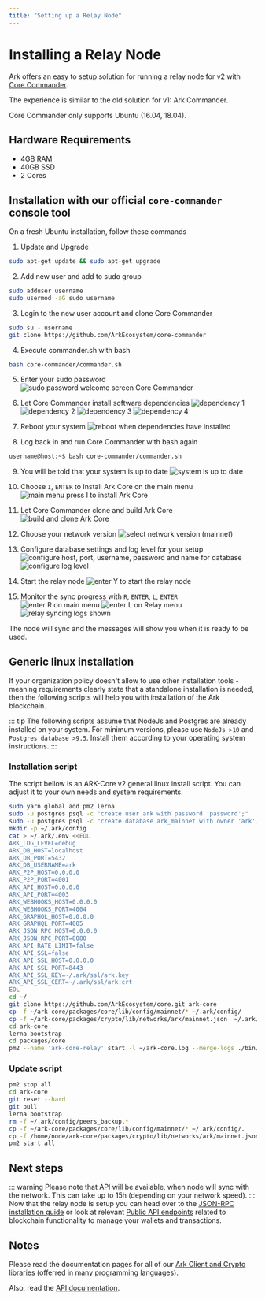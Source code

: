 ```yaml
---
title: "Setting up a Relay Node"
---
```


# Installing a Relay Node
Ark offers an easy to setup solution for running a relay node for v2 with [Core Commander](https://github.com/ArkEcosystem/core-commander).

The experience is similar to the old solution for v1: Ark Commander.

Core Commander only supports Ubuntu (16.04, 18.04).

## Hardware Requirements
 - 4GB RAM
 - 40GB SSD
 - 2 Cores

## Installation with our official `core-commander` console tool
On a fresh Ubuntu installation, follow these commands

1. Update and Upgrade
```sh
sudo apt-get update && sudo apt-get upgrade
```

2. Add new user and add to sudo group
```sh
sudo adduser username
sudo usermod -aG sudo username
```

3. Login to the new user account and clone Core Commander
```sh
sudo su - username
git clone https://github.com/ArkEcosystem/core-commander
```

4. Execute commander.sh with bash
```sh
bash core-commander/commander.sh
```

5. Enter your sudo password
![sudo password welcome screen Core Commander](./assets/relay/password_ask-07.png)

6. Let Core Commander install software dependencies
![dependency 1](./assets/relay/installing-deps-1.png)
![dependency 2](./assets/relay/installing-deps-2.png)
![dependency 3](./assets/relay/installing-deps-3.png)
![dependency 4](./assets/relay/installing-deps-5.png)

7. Reboot your system
![reboot when dependencies have installed](./assets/relay/ask_for_reboot-08.png)

8. Log back in and run Core Commander with bash again
```sh
username@host:~$ bash core-commander/commander.sh
```

9. You will be told that your system is up to date
![system is up to date](./assets/relay/commander-after-install-first-boot-09.png)

10. Choose `I`, `ENTER` to Install Ark Core on the main menu
![main menu press I to install Ark Core](./assets/relay/install-main-menu-10.png)

11. Let Core Commander clone and build Ark Core
![build and clone Ark Core](./assets/relay/install-progress-11.png)

12. Choose your network version
![select network version (mainnet)](./assets/relay/configure-network-12.png)

13. Configure database settings and log level for your setup
![configure host, port, username, password and name for database](./assets/relay/configure-5.png)
![configure log level](./assets/relay/configure-6.png)

14. Start the relay node
![enter Y to start the relay node](./assets/relay/start-relay-13.png)

15. Monitor the sync progress with `R`, `ENTER`, `L`, `ENTER`
![enter R on main menu](./assets/relay/start-relay-14.png)
![enter L on Relay menu](./assets/relay/show-logs-16.png)
![relay syncing logs shown](./assets/relay/log-example-17.png)

The node will sync and the messages will show you when it is ready to be used.

## Generic linux installation
If your organization policy doesn't allow to use other installation tools - meaning requirements clearly state that a standalone installation is needed, then the following scripts will help you with installation of the Ark blockchain.

::: tip
The following scripts assume that NodeJs and Postgres are already installed on your system. For minimum versions, please use `NodeJs >10` and `Postgres database >9.5`. Install them according to your operating system instructions. 
:::


### Installation script
The script bellow is an ARK-Core v2 general linux install script. You can adjust it to your own needs and system requirements.
```bash
sudo yarn global add pm2 lerna
sudo -u postgres psql -c "create user ark with password 'password';"
sudo -u postgres psql -c "create database ark_mainnet with owner 'ark';"
mkdir -p ~/.ark/config
cat > ~/.ark/.env <<EOL
ARK_LOG_LEVEL=debug
ARK_DB_HOST=localhost
ARK_DB_PORT=5432
ARK_DB_USERNAME=ark
ARK_P2P_HOST=0.0.0.0
ARK_P2P_PORT=4001
ARK_API_HOST=0.0.0.0
ARK_API_PORT=4003
ARK_WEBHOOKS_HOST=0.0.0.0
ARK_WEBHOOKS_PORT=4004
ARK_GRAPHQL_HOST=0.0.0.0
ARK_GRAPHQL_PORT=4005
ARK_JSON_RPC_HOST=0.0.0.0
ARK_JSON_RPC_PORT=8080
ARK_API_RATE_LIMIT=false
ARK_API_SSL=false
ARK_API_SSL_HOST=0.0.0.0
ARK_API_SSL_PORT=8443
ARK_API_SSL_KEY=~/.ark/ssl/ark.key
ARK_API_SSL_CERT=~/.ark/ssl/ark.crt
EOL
cd ~/
git clone https://github.com/ArkEcosystem/core.git ark-core
cp -f ~/ark-core/packages/core/lib/config/mainnet/* ~/.ark/config/
cp -f ~/ark-core/packages/crypto/lib/networks/ark/mainnet.json  ~/.ark/config/network.json
cd ark-core
lerna bootstrap
cd packages/core
pm2 --name 'ark-core-relay' start -l ~/ark-core.log --merge-logs ./bin/ark -- relay --config ~/.ark/config --network mainnet
```

### Update script
```bash
pm2 stop all
cd ark-core
git reset --hard
git pull
lerna bootstrap
rm -f ~/.ark/config/peers_backup.*
cp -f ~/ark-core/packages/core/lib/config/mainnet/* ~/.ark/config/.
cp -f /home/node/ark-core/packages/crypto/lib/networks/ark/mainnet.json /home/node/.ark/config/network.json
pm2 start all
```

## Next steps
::: warning
Please note that API will be available, when node will sync with the network. This can take up to 15h (depending on your network speed).
:::
Now that the relay node is setup you can head over to the [JSON-RPC installation guide](/exchanges/json-rpc.html) or look at relevant [Public API endpoints](/exchanges/public-api.html) related to blockchain functionality to manage your wallets and transactions. 


## Notes

Please read the documentation pages for all of our [Ark Client and Crypto libraries](/api/sdk/) (offerred in many programming languages).

Also, read the [API documentation](/api/public/v2/).
